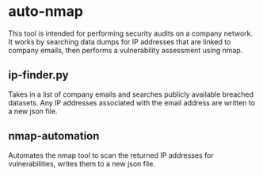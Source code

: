 # auto-nmap
This tool is intended for performing security audits on a company network. It works by searching data dumps for IP addresses that are linked to company emails, then performs a vulnerability assessment using nmap.

## ip-finder.py
Takes in a list of company emails and searches publicly available breached datasets. Any IP addresses associated with the email address are written to a new json file.

## nmap-automation
Automates the nmap tool to scan the returned IP addresses for vulnerabilities, writes them to a new json file.
